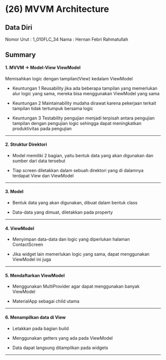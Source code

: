 # (26) MVVM Architecture
## Data Diri

Nomor Urut : 1_010FLC_34
Nama : Hernan Febri Rahmatullah

## Summary

#### 1. MVVM -> Model-View ViewModel
Memisahkan logic dengan tampilan(View) kedalam ViewModel

- Keuntungan 1 Reusability
    jika ada beberapa tampilan yang memerlukan alur logic yang sama, mereka bisa menggunakan ViewModel yang sama

- Keuntungan 2 Maintainability
    mudaha dirawat karena pekerjaan terkait tampilan tidak tertumpuk bersama logic

- Keuntungan 3 Testability
    pengujian menjadi terpisah antara pengujian tampilan dengan pengujian logic sehingga dapat meningkatkan produktivitas pada pengujian

***

#### 2. Struktur Direktori
- Model memiliki 2 bagian, yaitu bentuk data yang akan digunakan dan sumber dari data tersebut

- Tiap screen diletakkan dalam sebuah direktori yang di dalamnya terdapat View dan ViewModel

***

#### 3. Model
- Bentuk data yang akan digunakan, dibuat dalam bentuk class

- Data-data yang dimuat, diletakkan pada property

***

#### 4. ViewModel
- Menyimpan data-data dan logic yang diperlukan halaman ContactScreen

- Jika widget lain memerlukan logic yang sama, dapat menggunakan ViewModel ini juga

***

#### 5. Mendaftarkan ViewModel
- Menggunakan MultiProvider agar dapat menggunakan banyak ViewModel

- MaterialApp sebagai child utama

***

#### 6. Menampilkan data di View
- Letakkan pada bagian build

- Menggunakan getters yang ada pada ViewModel

- Data dapat langsung ditampilkan pada widgets

***